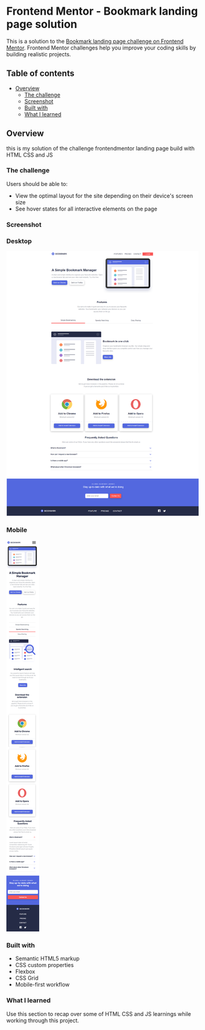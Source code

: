 # Frontend Mentor - Bookmark landing page solution

This is a solution to the [Bookmark landing page challenge on Frontend Mentor](https://www.frontendmentor.io/challenges/bookmark-landing-page-5d0b588a9edda32581d29158). Frontend Mentor challenges help you improve your coding skills by building realistic projects. 

## Table of contents

- [Overview](#overview)
  - [The challenge](#the-challenge)
  - [Screenshot](#screenshot)
  - [Built with](#built-with)
  - [What I learned](#what-i-learned)

## Overview
this is my solution of the challenge frontendmentor landing page build with HTML CSS and JS
### The challenge

Users should be able to:

- View the optimal layout for the site depending on their device's screen size
- See hover states for all interactive elements on the page


### Screenshot

### Desktop
![](./design/desktop-desing.png)

### Mobile
![](./design/mobile-desing.png)


### Built with

- Semantic HTML5 markup
- CSS custom properties
- Flexbox
- CSS Grid
- Mobile-first workflow

### What I learned

Use this section to recap over some of HTML CSS and JS learnings while working through this project. 
